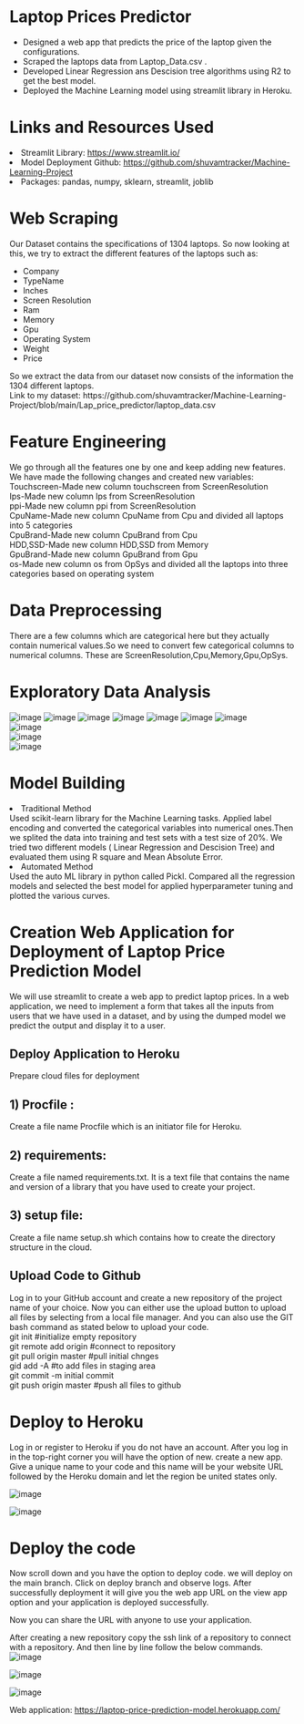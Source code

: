 # Laptop Prices Predictor
<ul>
  <li>Designed a web app that predicts the price of the laptop given the configurations. </li>
  <li>Scraped the laptops data from Laptop_Data.csv .</li>
  <li>Developed Linear Regression ans Descision tree algorithms using R2 to get the best model.</li>
  <li>Deployed the Machine Learning model using streamlit library in Heroku.</li>
</ul>

# Links and Resources Used
<li>Streamlit Library: <a href="https://www.streamlit.io/">https://www.streamlit.io/</a>
<li>Model Deployment Github: <a href="https://github.com/shuvamtracker/Machine-Learning-Projects">https://github.com/shuvamtracker/Machine-Learning-Project</a></li>
<li>Packages: pandas, numpy, sklearn, streamlit, joblib</li>

# Web Scraping

Our Dataset contains the specifications of 1304 laptops. So now looking at this, we try to extract the different features of the laptops such as:
<ul>
  <li> Company</li>
  <li>TypeName</li>
  <li>Inches</li>
  <li>Screen Resolution</li>
  <li>Ram</li>
  <li>Memory</li>
  <li>Gpu</li>
  <li>Operating System</li>
  <li>Weight</li>
  <li>Price</li>
</ul>
So we extract the data from our dataset now consists of the information the 1304 different laptops. <br>
Link to my dataset: https://github.com/shuvamtracker/Machine-Learning-Project/blob/main/Lap_price_predictor/laptop_data.csv 

# Feature Engineering
We go through all the features one by one and keep adding new features.</br>
We have made the following changes and created new variables:<br>
Touchscreen-Made new column touchscreen from ScreenResolution<br>
Ips-Made new column Ips from ScreenResolution<br>
ppi-Made new column ppi from ScreenResolution<br>
CpuName-Made new column CpuName from Cpu and divided all laptops into 5 categories<br>
CpuBrand-Made new column CpuBrand from Cpu<br>
HDD,SSD-Made new column HDD,SSD from Memory <br>
GpuBrand-Made new column GpuBrand from Gpu<br>
os-Made new column os from OpSys and divided all the laptops into three categories based on operating system<br>

# Data Preprocessing
There are a few columns which are categorical here but they actually contain numerical values.So we need to convert few categorical columns to numerical columns. These are ScreenResolution,Cpu,Memory,Gpu,OpSys.


# Exploratory Data Analysis

![image](https://user-images.githubusercontent.com/88879492/142353425-3d656756-78b3-4f57-87aa-0e90ccbc5c8f.png)
![image](https://user-images.githubusercontent.com/88879492/142353566-fa435aa8-1040-4eff-8bf4-b8581c920c17.png)
![image](https://user-images.githubusercontent.com/88879492/142353633-b2daa11f-6a44-42fa-aca0-4c85aa39623c.png)
![image](https://user-images.githubusercontent.com/88879492/142353700-ea5aacd4-92fc-48b9-9f0f-cfd64ef72eae.png)
![image](https://user-images.githubusercontent.com/88879492/142353769-d05d2a7e-4c8d-4fd6-b106-044c4a81bd06.png)
![image](https://user-images.githubusercontent.com/88879492/142353832-2f501d17-a4b4-4efd-a660-9b6257fc83b7.png)
![image](https://user-images.githubusercontent.com/88879492/142353873-17065cf4-35d7-4b53-99a4-db6a38f96951.png)</br>
![image](https://user-images.githubusercontent.com/88879492/142353893-7363458e-0779-479a-8173-1039e15bbd67.png)</br>
![image](https://user-images.githubusercontent.com/88879492/142354316-ed2f2305-5046-4030-a694-aaef1da54ecf.png)</br>
![image](https://user-images.githubusercontent.com/88879492/142354346-30b12478-39bb-4f16-8a03-955d5c3d1dcb.png)




# Model Building
<li>Traditional Method</li>
Used scikit-learn library for the Machine Learning tasks. Applied label encoding and converted the categorical variables into numerical ones.Then we splited the data into training and test sets with a test size of 20%. We tried two different models ( Linear Regression and Descision Tree) and evaluated them using R square and Mean Absolute Error. 

<li>Automated Method</li>
Used the auto ML library in python called Pickl. Compared all the regression models and selected the best model for applied hyperparameter tuning and plotted the various curves.

# Creation Web Application for Deployment of Laptop Price Prediction Model
We will use streamlit to create a web app to predict laptop prices. In a web application, we need to implement a form that takes all the inputs from users that we have used in a dataset, and by using the dumped model we predict the output and display it to a user.

## Deploy Application to Heroku
Prepare cloud files for deployment
## 1) Procfile :
Create a file name Procfile which is an initiator file for Heroku.
## 2) requirements:
Create a file named requirements.txt. It is a text file that contains the name and version of a library that you have used to create your project.
## 3) setup file:
Create a file name setup.sh which contains how to create the directory structure in the cloud.

## Upload Code to Github
Log in to your GitHub account and create a new repository of the project name of your choice. Now you can either use the upload button to upload all files by selecting from a local file manager. And you can also use the GIT bash command as stated below to upload your code.</br>
git init #initialize empty repository </br>
git remote add origin   #connect to repository</br>
git pull origin master   #pull initial chnges</br>
gid add -A #to add files in staging area</br>
git commit -m initial commit</br>
git push origin master  #push all files to github

# Deploy to Heroku
Log in or register to Heroku if you do not have an account. After you log in in the top-right corner you will have the option of new. create a new app. Give a unique name to your code and this name will be your website URL followed by the Heroku domain and let the region be united states only.

![image](https://user-images.githubusercontent.com/88879492/142361911-ae682422-b9f1-4280-8e29-18d4144a3f58.png)

![image](https://user-images.githubusercontent.com/88879492/142364685-a3bcf5dd-4158-4842-a3b1-ab400e815fc3.png)


# Deploy the code

Now scroll down and you have the option to deploy code. we will deploy on the main branch. Click on deploy branch and observe logs. After successfully deployment it will give you the web app URL on the view app option and your application is deployed successfully.

Now you can share the URL with anyone to use your application.



After creating a new repository copy the ssh link of a repository to connect with a repository. And then line by line follow the below commands. 
![image](https://user-images.githubusercontent.com/88879492/142360271-9027c097-9c64-4cd2-aa09-6730fb07c9cc.png)

![image](https://user-images.githubusercontent.com/88879492/142360437-4dcc0025-9e3a-491c-afea-be0e67e9bbcf.png)

![image](https://user-images.githubusercontent.com/88879492/142360564-4721a96f-3ae0-468d-a9f5-d39574333b45.png)




Web application: <a href="https://laptop-price-prediction-model.herokuapp.com/">https://laptop-price-prediction-model.herokuapp.com/</a>

